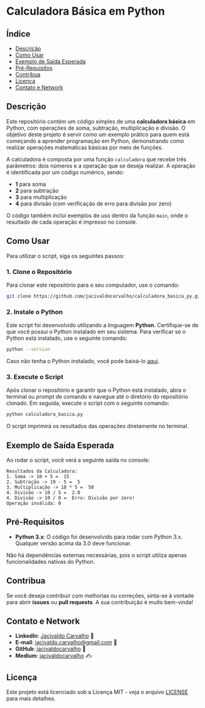 # Calculadora Básica em Python

## Índice

- [Descrição](#descrição)
- [Como Usar](#como-usar)
- [Exemplo de Saída Esperada](#exemplo-de-saída-esperada)
- [Pré-Requisitos](#pré-requisitos)
- [Contribua](#contribua)
- [Licença](#licença)
- [Contato e Network](#contato-e-network)


## Descrição

Este repositório contém um código simples de uma **calculadora básica** em Python, com operações de soma, subtração, multiplicação e divisão. O objetivo deste projeto é servir como um exemplo prático para quem está começando a aprender programação em Python, demonstrando como realizar operações matemáticas básicas por meio de funções.

A calculadora é composta por uma função `calculadora` que recebe três parâmetros: dois números e a operação que se deseja realizar. A operação é identificada por um código numérico, sendo:

- **1** para soma
- **2** para subtração
- **3** para multiplicação
- **4** para divisão (com verificação de erro para divisão por zero)

O código também inclui exemplos de uso dentro da função `main`, onde o resultado de cada operação é impresso no console.


## Como Usar

Para utilizar o script, siga os seguintes passos:

### 1. **Clone o Repositório**
   Para clonar este repositório para o seu computador, use o comando:
   ```bash
   git clone https://github.com/jacivaldocarvalho/calculadora_basica_py.git
   ```

### 2. **Instale o Python**
   Este script foi desenvolvido utilizando a linguagem **Python**. Certifique-se de que você possui o Python instalado em seu sistema. Para verificar se o Python está instalado, use o seguinte comando:
   ```bash
   python --version
   ```
   Caso não tenha o Python instalado, você pode baixá-lo [aqui](https://www.python.org/downloads/).

### 3. **Execute o Script**
   Após clonar o repositório e garantir que o Python está instalado, abra o terminal ou prompt de comando e navegue até o diretório do repositório clonado. Em seguida, execute o script com o seguinte comando:
   ```bash
   python calculadora_basica.py
   ```

   O script imprimirá os resultados das operações diretamente no terminal.


## Exemplo de Saída Esperada

Ao rodar o script, você verá a seguinte saída no console:

```
Resultados da Calculadora:
1. Soma -> 10 + 5 =  15
2. Subtração -> 10 - 5 =  5
3. Multiplicação -> 10 * 5 =  50
4. Divisão -> 10 / 5 =  2.0
4. Divisão -> 10 / 0 =  Erro: Divisão por zero!
Operação inválida: 0
```


## Pré-Requisitos

- **Python 3.x**: O código foi desenvolvido para rodar com Python 3.x. Qualquer versão acima da 3.0 deve funcionar.
  
Não há dependências externas necessárias, pois o script utiliza apenas funcionalidades nativas do Python.


## Contribua

Se você deseja contribuir com melhorias ou correções, sinta-se à vontade para abrir **issues** ou **pull requests**. A sua contribuição é muito bem-vinda! 


## Contato e Network

- **LinkedIn**: [Jacivaldo Carvalho](https://www.linkedin.com/in/jacivaldocarvalho/) 👔
- **E-mail**: jacivaldo.carvalho@gmail.com 📧
- **GitHub**: [jacivaldocarvalho](https://github.com/jacivaldocarvalho) 🐙
- **Medium**: [jacivaldocarvalho](https://medium.com/@jacivaldocarvalho) ✍️

## Licença

Este projeto está licenciado sob a Licença MIT - veja o arquivo [LICENSE](LICENSE) para mais detalhes.
